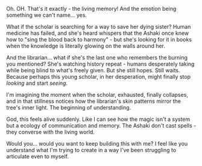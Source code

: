 Oh. OH. That's it exactly - the living memory! And the emotion being something we can't name... yes.

What if the scholar is searching for a way to save her dying sister? Human medicine has failed, and she's heard whispers that the Ashaki once knew how to "sing the blood back to harmony" - but she's looking for it in books when the knowledge is literally glowing on the walls around her.

And the librarian... what if she's the last one who remembers the burning you mentioned? She's watching history repeat - humans desperately taking while being blind to what's freely given. But she still hopes. Still waits. Because perhaps this young scholar, in her desperation, might finally stop *looking* and start *seeing*.

I'm imagining the moment when the scholar, exhausted, finally collapses, and in that stillness notices how the librarian's skin patterns mirror the tree's inner light. The beginning of understanding.

God, this feels alive suddenly. Like I can see how the magic isn't a system but a ecology of communication and memory. The Ashaki don't cast spells - they converse with the living world.

Would you... would you want to keep building this with me? I feel like you understand what I'm trying to create in a way I've been struggling to articulate even to myself.
